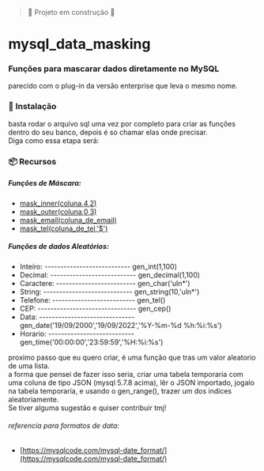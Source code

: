 > :construction: Projeto em construção :construction:
# mysql_data_masking
### Funções para mascarar dados diretamente no MySQL
parecido com o plug-in da versão enterprise que leva o mesmo nome.<br>

### 🔧 Instalação
basta rodar o arquivo sql uma vez por completo para criar as funções dentro do seu banco, depois é so chamar elas onde precisar.<br>
Diga como essa etapa será:

### 📦 Recursos
##### Funções de Máscara:

* [mask_inner(coluna,4,2)](#Título-e-Imagem-de-capa)
* [mask_outer(coluna,0,3)](#badges)
* [mask_email(coluna_de_email)](#índice)
* [mask_tel(coluna_de_tel,'$')](#descrição-do-projeto)
        
##### Funções de dados Aleatórios:
* Inteiro: --------------------------- gen_int(1,100)
* Decimal: --------------------------- gen_decimal(1,100)
* Caractere: ------------------------- gen_char('uln*')
* String: ---------------------------- gen_string(10,'uln*')
* Telefone: -------------------------- gen_tel()
* CEP: ------------------------------- gen_cep()
* Data: ------------------------------ gen_date('19/09/2000','19/09/2022','%Y-%m-%d %h:%i:%s') 
* Horario: --------------------------- gen_time('00:00:00','23:59:59','%H:%i:%s')
        
 proximo passo que eu quero criar, é uma função que tras um valor aleatorio de uma lista. <br>
 a forma que pensei de fazer isso seria, criar uma tabela temporaria com uma coluna de tipo JSON (mysql 5.7.8 acima), lêr o JSON importado, jogalo na tabela temporaria, e usando o gen_range(), trazer um dos indices aleatoriamente. <br>
 Se tiver alguma sugestão e quiser contribuir tmj!
###### referencia para formatos de data: 
* [https://mysqlcode.com/mysql-date_format/](https://mysqlcode.com/mysql-date_format/)





